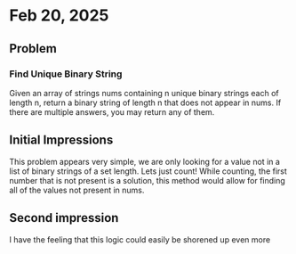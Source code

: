 # Feb 20, 2025
## Problem
### Find Unique Binary String
Given an array of strings nums containing n unique binary strings each of length n, return a binary string of length n that does not appear in nums. If there are multiple answers, you may return any of them.

## Initial Impressions
This problem appears very simple, we are only looking for a value not in a list of binary strings of a set length. Lets just count! While counting, the first number that is not present is a solution, this method would allow for finding all of the values not present in nums.

## Second impression
I have the feeling that this logic could easily be shorened up even more